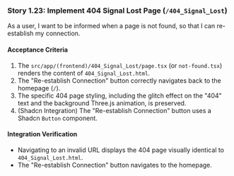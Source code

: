 ### Story 1.23: Implement 404 Signal Lost Page (`/404_Signal_Lost`)

As a user, I want to be informed when a page is not found, so that I can re-establish my connection.

#### Acceptance Criteria

1.  The `src/app/(frontend)/404_Signal_Lost/page.tsx` (or `not-found.tsx`) renders the content of `404_Signal_Lost.html`.
2.  The "Re-establish Connection" button correctly navigates back to the homepage (`/`).
3.  The specific 404 page styling, including the glitch effect on the "404" text and the background Three.js animation, is preserved.
4.  (Shadcn Integration) The "Re-establish Connection" button uses a Shadcn `Button` component.

#### Integration Verification

* Navigating to an invalid URL displays the 404 page visually identical to `404_Signal_Lost.html`.
* The "Re-establish Connection" button navigates to the homepage.